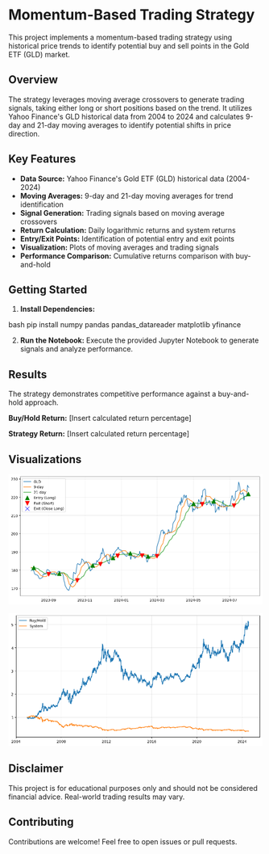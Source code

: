 # Momentum-Based Trading Strategy

This project implements a momentum-based trading strategy using historical price trends to identify potential buy and sell points in the Gold ETF (GLD) market.

## Overview

The strategy leverages moving average crossovers to generate trading signals, taking either long or short positions based on the trend. It utilizes Yahoo Finance's GLD historical data from 2004 to 2024 and calculates 9-day and 21-day moving averages to identify potential shifts in price direction.

## Key Features

- **Data Source:** Yahoo Finance's Gold ETF (GLD) historical data (2004-2024)
- **Moving Averages:** 9-day and 21-day moving averages for trend identification
- **Signal Generation:** Trading signals based on moving average crossovers
- **Return Calculation:** Daily logarithmic returns and system returns
- **Entry/Exit Points:** Identification of potential entry and exit points
- **Visualization:** Plots of moving averages and trading signals
- **Performance Comparison:** Cumulative returns comparison with buy-and-hold

## Getting Started

1. **Install Dependencies:**

bash pip install numpy pandas pandas_datareader matplotlib yfinance

2. **Run the Notebook:** Execute the provided Jupyter Notebook to generate signals and analyze performance.

## Results

The strategy demonstrates competitive performance against a buy-and-hold approach.

**Buy/Hold Return:** [Insert calculated return percentage]

**Strategy Return:** [Insert calculated return percentage]

## Visualizations

![Trading Signals](trading_signals.png)

![Cumulative Returns](cumulative_returns.png)

## Disclaimer

This project is for educational purposes only and should not be considered financial advice. Real-world trading results may vary.

## Contributing

Contributions are welcome! Feel free to open issues or pull requests.
